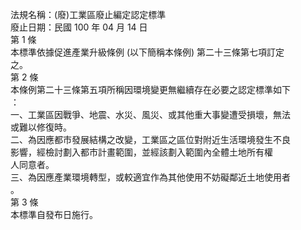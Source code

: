 法規名稱：(廢)工業區廢止編定認定標準  
廢止日期：民國 100 年 04 月 14 日  
第 1 條  
本標準依據促進產業升級條例 (以下簡稱本條例) 第二十三條第七項訂定  
之。  
第 2 條  
本條例第二十三條第五項所稱因環境變更無繼續存在必要之認定標準如下  
：  
一、工業區因戰爭、地震、水災、風災、或其他重大事變遭受損壞，無法  
或難以修復時。  
二、為因應都市發展結構之改變，工業區之區位對附近生活環境發生不良  
影響，經檢討劃入都市計畫範圍，並經該劃入範圍內全體土地所有權  
人同意者。  
三、為因應產業環境轉型，或較適宜作為其他使用不妨礙鄰近土地使用者  
。  
第 3 條  
本標準自發布日施行。  


